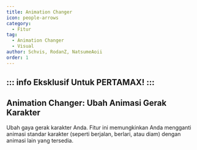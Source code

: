 ```yaml
---
title: Animation Changer
icon: people-arrows
category:
  - Fitur
tag:
  - Animation Changer
  - Visual
author: Schvis, RodanZ, NatsumeAoii
order: 1
---
```

::: info Eksklusif Untuk PERTAMAX!
:::
---
## Animation Changer: Ubah Animasi Gerak Karakter

Ubah gaya gerak karakter Anda. Fitur ini memungkinkan Anda mengganti animasi standar karakter (seperti berjalan, berlari, atau diam) dengan animasi lain yang tersedia.